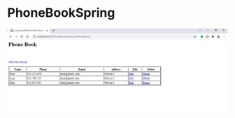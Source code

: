 # PhoneBookSpring
![Alt text](https://github.com/DjukicBogdan/PhoneBookSpring/blob/main/phoneBookSpring.JPG?raw=true "PhoneBookSpring")

